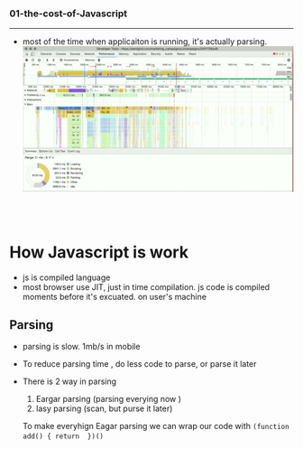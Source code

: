 ### 01-the-cost-of-Javascript

---

- most of the time when applicaiton is running, it's actually parsing.
  ![01-cost-of-javascript](./images/01-cost-of-javascript.png)

<br />
<br />

# How Javascript is work

- js is compiled language
- most browser use JIT, just in time compilation. js code is compiled moments before it's excuated. on user's machine

## Parsing 
- parsing is slow. 1mb/s in mobile 
- To reduce parsing time , do less code to parse, or parse it later 
- There is 2 way in parsing 
  1. Eargar parsing (parsing everying now )
  2. lasy parsing (scan, but purse it later)

  To make everyhign Eagar parsing we can wrap our code with 
  `(function add() {
    return 
  })()`